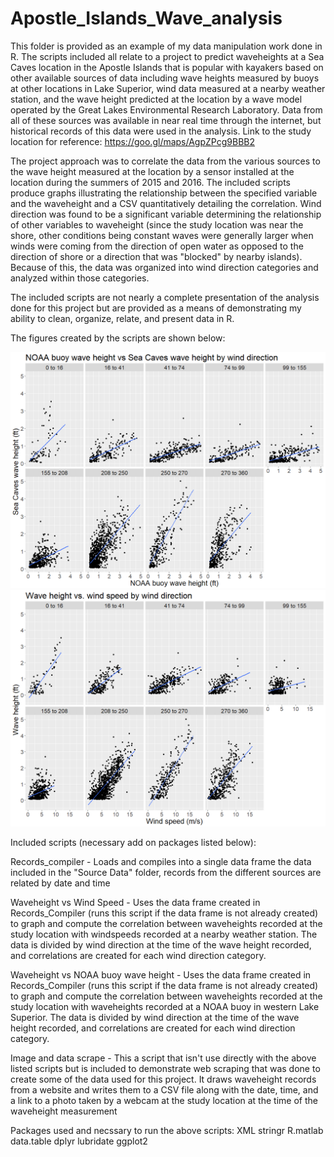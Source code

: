 # Apostle_Islands_Wave_analysis
This folder is provided as an example of my data manipulation work done in R. The scripts included all relate to a project
to predict waveheights at a Sea Caves location in the Apostle Islands that is popular with kayakers based on other
available sources of data including wave heights measured by buoys at other locations in Lake Superior, wind data measured
at a nearby weather station, and the wave height predicted at the location by a wave model operated by the Great Lakes
Environmental Research Laboratory. Data from all of these sources was available in near real time through the internet, but
historical records of this data were used in the analysis.
Link to the study location for reference: https://goo.gl/maps/AgpZPcg9BBB2

The project approach was to correlate the data from the various sources to the wave height measured at the location by a
sensor installed at the location during the summers of 2015 and 2016. The included scripts produce graphs illustrating
the relationship between the specified variable and the waveheight and a CSV quantitatively detailing the correlation.
Wind direction was found to be a significant variable determining the relationship of other variables to waveheight (since
the study location was near the shore, other conditions being constant waves were generally larger when winds were coming 
from the direction of open water as opposed to the direction of shore or a direction that was "blocked" by nearby islands). 
Because of this, the data was organized into wind direction categories and analyzed within those categories.

The included scripts are not nearly a complete presentation of the analysis done for this project but are provided as a 
means of demonstrating my ability to clean, organize, relate, and present data in R.

The figures created by the scripts are shown below:

![alt text](https://github.com/mpmeyer9/Apostle_Islands_Wave_analysis/blob/master/Figures/Buoy.png)
![alt text](https://github.com/mpmeyer9/Apostle_Islands_Wave_analysis/blob/master/Figures/Wind%20speed.png)

Included scripts (necessary add on packages listed below):

Records_compiler - Loads and compiles into a single data frame the data included in the "Source Data" folder, 
records from the different sources are related by date and time

Waveheight vs Wind Speed - Uses the data frame created in Records_Compiler (runs this script 
if the data frame is not already created) to graph and compute the correlation between waveheights recorded at the 
study location with windspeeds recorded at a nearby weather station. The data is divided by wind direction at the time
of the wave height recorded, and correlations are created for each wind direction category.

Waveheight vs NOAA buoy wave height - Uses the data frame created in Records_Compiler (runs this script 
if the data frame is not already created) to graph and compute the correlation between waveheights recorded at the 
study location with waveheights recorded at a NOAA buoy in western Lake Superior. The data is divided by wind direction 
at the time of the wave height recorded, and correlations are created for each wind direction category.

Image and data scrape - This a script that isn't use directly with the above listed scripts but is included to
demonstrate web scraping that was done to create some of the data used for this project. It draws waveheight records
from a website and writes them to a CSV file along with the date, time, and a link to a photo taken by a webcam at the
study location at the time of the waveheight measurement

Packages used and necssary to run the above scripts:
XML
stringr
R.matlab
data.table
dplyr
lubridate
ggplot2
